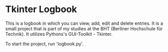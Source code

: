 # Tkinter Logbook
This is a logbook in which you can view, add, edit and delete entries.
It is a small project that is part of my studies at the BHT (Berliner Hochschule für Technik).
It utilizes Pythons's GUI-Toolkit - Tkinter.

To start the project, run 'logbook.py'.
